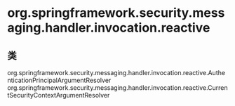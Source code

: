# org.springframework.security.messaging.handler.invocation.reactive

## 类

org.springframework.security.messaging.handler.invocation.reactive.AuthenticationPrincipalArgumentResolver
org.springframework.security.messaging.handler.invocation.reactive.CurrentSecurityContextArgumentResolver




